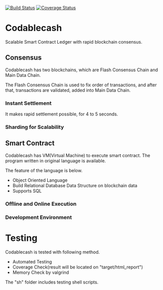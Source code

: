 [![Build Status](https://travis-ci.org/alinous-core/codablecash.svg?branch=master)](https://travis-ci.org/alinous-core/codablecash)
[![Coverage Status](https://coveralls.io/repos/github/alinous-core/codablecash/badge.svg)](https://coveralls.io/github/alinous-core/codablecash)
# Codablecash

Scalable Smart Contract Ledger with rapid blockchain consensus.

## Consensus

Codablecash has two blockchains, which are Flash Consensus Chain and Main Data Chain.

The Flash Consensus Chain is used to fix order of transactions, and after that, transactions are validated, added into Main Data Chain.



### Instant Settlement

It makes rapid settlement possible, for 4 to 5 seconds.

### Sharding for Scalability


## Smart Contract

Codablecash has VM(Virtual Machine) to execute smart contract. The program written in original language is available.

The feature of the language is below.

 - Object Oriented Language
 - Build Relational Database Data Structure on blockchain data
 - Supports SQL 


### Offline and Online Execution



### Development Environment


# Testing

Codablecash is tested with following method.

 - Automated Testing
 - Coverage Check(result will be located on "target/html_report")
 - Memory Check by valgrind
 
The "sh" folder includes testing shell scripts.

